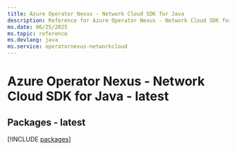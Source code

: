 ```yaml
---
title: Azure Operator Nexus - Network Cloud SDK for Java
description: Reference for Azure Operator Nexus - Network Cloud SDK for Java
ms.date: 06/25/2025
ms.topic: reference
ms.devlang: java
ms.service: operatornexus-networkcloud
---
```

# Azure Operator Nexus - Network Cloud SDK for Java - latest
## Packages - latest
[!INCLUDE [packages](operator-nexus---network-cloud-index.md)]